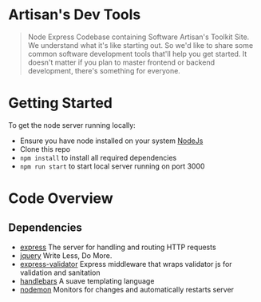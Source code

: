 # Artisan's Dev Tools
> Node Express Codebase containing Software Artisan's Toolkit Site.
> We understand what it's like starting out. So we'd like to share 
> some common software development tools that'll help you get started.
> It doesn't matter if you plan to master frontend or backend development,
> there's something for everyone.

# Getting Started
To get the node server running locally: 
* Ensure you have node installed on your system [NodeJs](https://nodejs.org/en/download/)
* Clone this repo
* `npm install` to install all required dependencies
* `npm run start` to start local server running on port 3000

# Code Overview
## Dependencies
* [express](https://expressjs.com/) The server for handling and routing HTTP requests
* [jquery](https://jquery.com/) Write Less, Do More.
* [express-validator](https://express-validator.github.io/docs/) Express middleware that wraps validator js for validation and sanitation  
* [handlebars](https://handlebarsjs.com/guide/#what-is-handlebars) A suave templating language
* [nodemon](https://nodemon.io/) Monitors for changes and automatically restarts server


